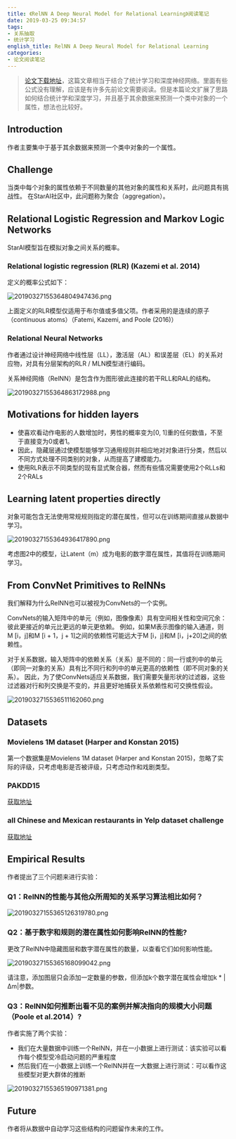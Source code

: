 ```yaml
---
title: 《RelNN A Deep Neural Model for Relational Learning》阅读笔记
date: 2019-03-25 09:34:57
tags:
- 关系抽取
- 统计学习
english_title: RelNN A Deep Neural Model for Relational Learning
categories:
- 论文阅读笔记
---
```




> [论文下载地址](https://arxiv.org/pdf/1712.02831.pdf)，这篇文章相当于结合了统计学习和深度神经网络。里面有些公式没有理解，应该是有许多先前论文需要阅读。但是本篇论文扩展了思路如何结合统计学和深度学习，并且基于其余数据来预测一个类中对象的一个属性，想法也比较好。

<!-- more -->

## Introduction

作者主要集中于基于其余数据来预测一个类中对象的一个属性。

## Challenge

当类中每个对象的属性依赖于不同数量的其他对象的属性和关系时，此问题具有挑战性。 在StarAI社区中，此问题称为聚合（aggregation）。

## Relational Logistic Regression and Markov Logic Networks

StarAI模型旨在模拟对象之间关系的概率。 

### Relational logistic regression (RLR) (Kazemi et al. 2014)

定义的概率公式如下：

![20190327155364804947436.png](http://image.nysdy.com/20190327155364804947436.png)

上面定义的RLR模型仅适用于布尔值或多值父项。作者采用的是连续的原子（continuous atoms）（Fatemi, Kazemi, and Poole (2016)）

### Relational Neural Networks

作者通过设计神经网络中线性层（LL），激活层（AL）和误差层（EL）的关系对应物，对具有分层架构的RLR / MLN模型进行编码。

关系神经网络（RelNN）是包含作为图形彼此连接的若干RLL和RAL的结构。

![20190327155364863172988.png](http://image.nysdy.com/20190327155364863172988.png)

## Motivations for hidden layers

- 使喜欢看动作电影的人数增加时，男性的概率变为[0, 1]重的任何数值，不至于直接变为0或者1。
- 因此，隐藏层通过使模型能够学习通用规则并相应地对对象进行分类，然后以不同方式处理不同类别的对象，从而提高了建模能力。
- 使用RLR表示不同类型的现有显式聚合器，然而有些情况需要使用2个RLLs和2个RALs

## Learning latent properties directly

对象可能包含无法使用常规规则指定的潜在属性，但可以在训练期间直接从数据中学习。

![20190327155364936417890.png](http://image.nysdy.com/20190327155364936417890.png)

考虑图2中的模型，让Latent（m）成为电影的数字潜在属性，其值将在训练期间学习。

## From ConvNet Primitives to RelNNs

我们解释为什么RelNN也可以被视为ConvNets的一个实例。

ConvNets的输入矩阵中的单元（例如，图像像素）具有空间相关性和空间冗余：彼此更接近的单元比更远的单元更依赖。 例如，如果M表示图像的输入通道，则M [i，j]和M [i + 1，j + 1]之间的依赖性可能远大于M [i，j]和M [i，j+20]之间的依赖性。

对于关系数据，输入矩阵中的依赖关系（关系）是不同的：同一行或列中的单元（即同一对象的关系）具有比不同行和列中的单元更高的依赖性（即不同对象的关系）。 因此，为了使ConvNets适应关系数据，我们需要矢量形状的过滤器，这些过滤器对行和列交换是不变的，并且更好地捕获关系依赖性和可交换性假设。



![2019032715536511162060.png](http://image.nysdy.com/2019032715536511162060.png)

## Datasets

### Movielens 1M dataset (Harper and Konstan 2015)

第一个数据集是Movielens 1M dataset (Harper and Konstan 2015)，忽略了实际的评级，只考虑电影是否被评级，只考虑动作和戏剧类型。

### PAKDD15

[获取地址](https://knowledgepit.fedcsis.org/contest/view.php?id=107)

### all Chinese and Mexican restaurants in Yelp dataset challenge

[获取地址](https://www.yelp.com/dataset_challenge)

## Empirical Results

作者提出了三个问题来进行实验：

### Q1：RelNN的性能与其他众所周知的关系学习算法相比如何？

![20190327155365126319780.png](http://image.nysdy.com/20190327155365126319780.png)

### Q2：基于数字和规则的潜在属性如何影响RelNN的性能?

更改了RelNN中隐藏图层和数字潜在属性的数量，以查看它们如何影响性能。

![20190327155365168099042.png](http://image.nysdy.com/20190327155365168099042.png)

请注意，添加图层只会添加一定数量的参数，但添加k个数字潜在属性会增加k * |Δm|参数。

### Q3：RelNN如何推断出看不见的案例并解决指向的规模大小问题 （Poole et al.2014）?

作者实施了两个实验：

- 我们在大量数据中训练一个RelNN，并在一小数据上进行测试：该实验可以看作每个模型受冷启动问题的严重程度
- 然后我们在一小数据上训练一个RelNN并在一大数据上进行测试：可以看作这些模型对更大群体的推断

![20190327155365190971381.png](http://image.nysdy.com/20190327155365190971381.png)

## Future

作者将从数据中自动学习这些结构的问题留作未来的工作。